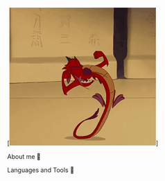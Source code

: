 [![Header](https://github.com/D0mestos0/D0mestos0/blob/main/assets/mushu1-mulan.gif)]

About me 🐉

Languages and Tools 🌵